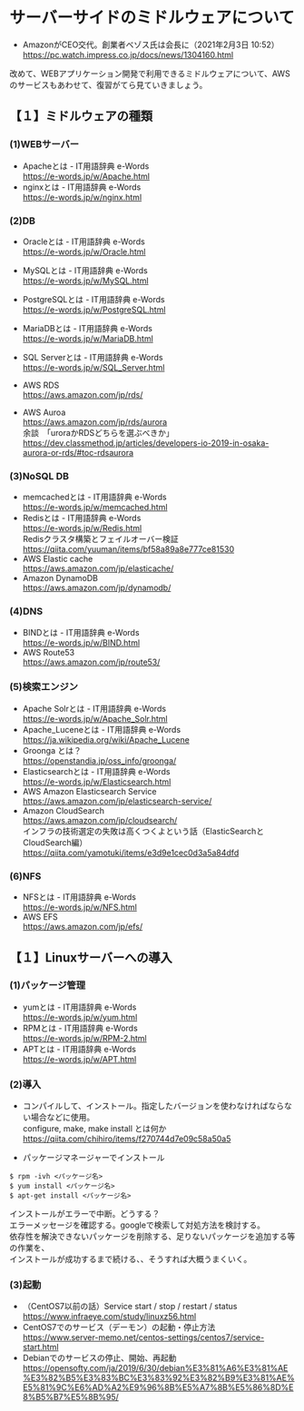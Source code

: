 # サーバーサイドのミドルウェアについて

* AmazonがCEO交代。創業者ベゾス氏は会長に（2021年2月3日 10:52）
<br>https://pc.watch.impress.co.jp/docs/news/1304160.html

改めて、WEBアプリケーション開発で利用できるミドルウェアについて、AWSのサービスもあわせて、復習がてら見ていきましょう。

## 【１】ミドルウェアの種類

### (1)WEBサーバー
* Apacheとは - IT用語辞典 e-Words <br>https://e-words.jp/w/Apache.html
* nginxとは - IT用語辞典 e-Words <br>https://e-words.jp/w/nginx.html

### (2)DB
* Oracleとは - IT用語辞典 e-Words <br>https://e-words.jp/w/Oracle.html
* MySQLとは - IT用語辞典 e-Words <br>https://e-words.jp/w/MySQL.html
* PostgreSQLとは - IT用語辞典 e-Words <br>https://e-words.jp/w/PostgreSQL.html
* MariaDBとは - IT用語辞典 e-Words <br>https://e-words.jp/w/MariaDB.html
* SQL Serverとは - IT用語辞典 e-Words <br>https://e-words.jp/w/SQL_Server.html

* AWS RDS <br>https://aws.amazon.com/jp/rds/
* AWS Auroa <br>https://aws.amazon.com/jp/rds/aurora
<br>余談　「uroraかRDSどちらを選ぶべきか」
<br>https://dev.classmethod.jp/articles/developers-io-2019-in-osaka-aurora-or-rds/#toc-rdsaurora

### (3)NoSQL DB
* memcachedとは - IT用語辞典 e-Words <br>https://e-words.jp/w/memcached.html
* Redisとは - IT用語辞典 e-Words <br>https://e-words.jp/w/Redis.html
<br>Redisクラスタ構築とフェイルオーバー検証 
<br>https://qiita.com/yuuman/items/bf58a89a8e777ce81530
* AWS Elastic cache <br>https://aws.amazon.com/jp/elasticache/
* Amazon DynamoDB <br>https://aws.amazon.com/jp/dynamodb/

### (4)DNS
* BINDとは - IT用語辞典 e-Words <br>https://e-words.jp/w/BIND.html
* AWS Route53 <br>https://aws.amazon.com/jp/route53/

### (5)検索エンジン
* Apache Solrとは - IT用語辞典 e-Words <br>https://e-words.jp/w/Apache_Solr.html
* Apache_Luceneとは - IT用語辞典 e-Words <br>https://ja.wikipedia.org/wiki/Apache_Lucene
* Groonga とは？ <br>https://openstandia.jp/oss_info/groonga/
* Elasticsearchとは - IT用語辞典 e-Words <br>https://e-words.jp/w/Elasticsearch.html
* AWS Amazon Elasticsearch Service <br>https://aws.amazon.com/jp/elasticsearch-service/
* Amazon CloudSearch <br>https://aws.amazon.com/jp/cloudsearch/
<br>インフラの技術選定の失敗は高くつくよという話（ElasticSearchとCloudSearch編）
<br>https://qiita.com/yamotuki/items/e3d9e1cec0d3a5a84dfd

### (6)NFS
* NFSとは - IT用語辞典 e-Words <br>https://e-words.jp/w/NFS.html
* AWS EFS <br>https://aws.amazon.com/jp/efs/

## 【１】Linuxサーバーへの導入

### (1)パッケージ管理
* yumとは - IT用語辞典 e-Words <br>https://e-words.jp/w/yum.html
* RPMとは - IT用語辞典 e-Words <br>https://e-words.jp/w/RPM-2.html
* APTとは - IT用語辞典 e-Words <br>https://e-words.jp/w/APT.html

### (2)導入

* コンパイルして、インストール。指定したバージョンを使わなければならない場合などに使用。
<br>configure, make, make install とは何か
<br>https://qiita.com/chihiro/items/f270744d7e09c58a50a5

* パッケージマネージャーでインストール
```
$ rpm -ivh <パッケージ名>
$ yum install <パッケージ名>
$ apt-get install <パッケージ名>
```
インストールがエラーで中断。どうする？
<br>エラーメッセージを確認する。googleで検索して対処方法を検討する。
<br>依存性を解決できないパッケージを削除する、足りないパッケージを追加する等の作業を、
<br>インストールが成功するまで続ける、、そうすれば大概うまくいく。

### (3)起動
* （CentOS7以前の話）Service start / stop / restart / status
<br>https://www.infraeye.com/study/linuxz56.html
* CentOS7でのサービス（デーモン）の起動・停止方法
<br>https://www.server-memo.net/centos-settings/centos7/service-start.html
* Debianでのサービスの停止、開始、再起動
<br>https://opensofty.com/ja/2019/6/30/debian%E3%81%A6%E3%81%AE%E3%82%B5%E3%83%BC%E3%83%92%E3%82%B9%E3%81%AE%E5%81%9C%E6%AD%A2%E9%96%8B%E5%A7%8B%E5%86%8D%E8%B5%B7%E5%8B%95/
